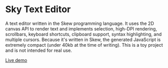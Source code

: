 # Sky Text Editor

A text editor written in the Skew programming language. It uses the 2D canvas API to render text and implements selection, high-DPI rendering, scrollbars, keyboard shortcuts, clipboard support, syntax highlighting, and multiple cursors. Because it's written in Skew, the generated JavaScript is extremely compact (under 40kb at the time of writing). This is a toy project and is not intended for real use.

[Live demo](http://evanw.github.io/sky/)
